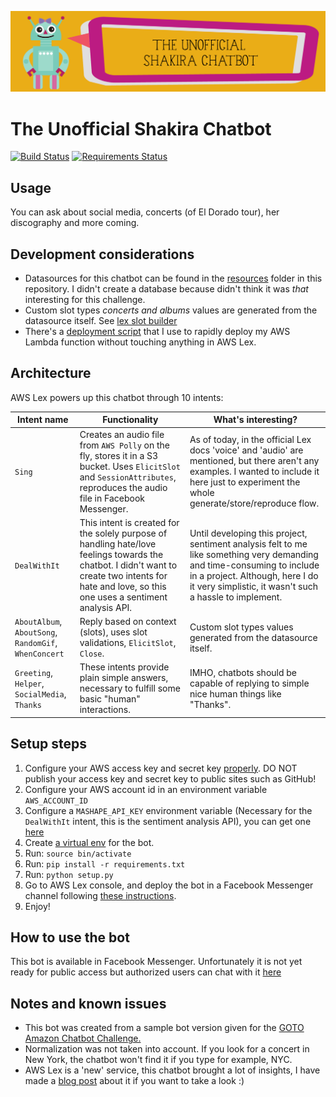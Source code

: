 ![The unofficial Shakira Chatbot](graphics/banner.jpg)

# The Unofficial Shakira Chatbot

[![Build Status][travisci-badge]][travisci-builds] 
[![Requirements Status][requiresio-badge]][requiresio-url]

## Usage

You can ask about social media, concerts (of El Dorado tour), her discography and more coming.

## Development considerations

* Datasources for this chatbot can be found in the [resources](resources) folder in this repository. I didn't create a database because didn't think it was _that_ interesting for this challenge.
* Custom slot types _concerts and albums_ values are generated from the datasource itself. See [lex slot builder](chatbot/lex_slot_builder.py)  
* There's a [deployment script](deploy.sh) that I use to rapidly deploy my AWS Lambda function without touching anything in AWS Lex.

## Architecture 

AWS Lex powers up this chatbot through 10 intents:

| Intent name                                           | Functionality                                                                                                                                                                                       | What's interesting?                                                                                                                                                                                                  |
|-------------------------------------------------------|-----------------------------------------------------------------------------------------------------------------------------------------------------------------------------------------------------|----------------------------------------------------------------------------------------------------------------------------------------------------------------------------------------------------------------------|
| `Sing`                                                | Creates an audio file from `AWS Polly` on the fly, stores it in a S3 bucket. Uses `ElicitSlot` and `SessionAttributes`, reproduces the audio file in Facebook Messenger.                            | As of today, in the official Lex docs 'voice' and 'audio' are mentioned, but there aren't any examples. I wanted to include it here just to experiment the whole generate/store/reproduce flow.                      |
| `DealWithIt`                                          | This intent is created for the solely purpose of handling hate/love feelings towards the chatbot. I didn't want to create two intents for hate and love, so this one uses a sentiment analysis API. | Until developing this project, sentiment analysis felt to me like something very demanding and time-consuming to include in a project. Although, here I do it very simplistic, it wasn't such a hassle to implement. |
| `AboutAlbum`, `AboutSong`, `RandomGif`, `WhenConcert` | Reply based on context (slots), uses slot validations, `ElicitSlot`, `Close`.                                                                                                                       | Custom slot types values generated from the datasource itself.                                                                                                                                                       |
| `Greeting`, `Helper`, `SocialMedia`, `Thanks`         | These intents provide plain simple answers, necessary to fulfill some basic "human" interactions.                                                                                                   | IMHO, chatbots should be capable of replying to simple nice human things like "Thanks".                                                                                                                              |

## Setup steps

1. Configure your AWS access key and secret key [properly][credentials]. DO NOT publish your access key and secret key to public sites such as GitHub!
2. Configure your AWS account id in an environment variable `AWS_ACCOUNT_ID`
3. Configure a `MASHAPE_API_KEY` environment variable (Necessary for the `DealWithIt` intent, this is the sentiment analysis API), you can get one [here][mashable-twinword-api-key] 
4. Create [a virtual env][virtualenv] for the bot. 
5. Run: `source bin/activate`
6. Run: `pip install -r requirements.txt`
7. Run: `python setup.py`
8. Go to AWS Lex console, and deploy the bot in a Facebook Messenger channel following [these instructions][facebook-deploy].
9. Enjoy!

## How to use the bot

This bot is available in Facebook Messenger. Unfortunately it is not yet ready for public access but authorized users can chat with it [here][chatbot]

## Notes and known issues

* This bot was created from a sample bot version given for the [GOTO Amazon Chatbot Challenge.][hackathon-main]
* Normalization was not taken into account. If you look for a concert in New York, the chatbot won't find it if you type for example, NYC. 
* AWS Lex is a 'new' service, this chatbot brought a lot of insights, I have made a [blog post][blog-post] about it if you want to take a look :) 

[blog-post]: lalala
[chatbot]: https://www.messenger.com/t/484930695187800
[credentials]: http://docs.aws.amazon.com/cli/latest/userguide/cli-chap-getting-started.html
[facebook-deploy]: http://docs.aws.amazon.com/lex/latest/dg/fb-bot-association.html
[hackathon-main]: http://www.amazondcn.com/challenge/index.html
[mashable-twinword-api-key]: https://market.mashape.com/twinword/sentiment-analysis-free
[requiresio-badge]: https://requires.io/github/imTachu/ShakiraChatbot/requirements.svg?branch=master
[requiresio-url]: https://requires.io/github/imTachu/ShakiraChatbot/requirements/?branch=master
[travisci-badge]: https://travis-ci.org/imTachu/ShakiraChatbot.svg?branch=master
[travisci-builds]: https://travis-ci.org/imTachu/ShakiraChatbot's
[virtualenv]: http://python-guide-pt-br.readthedocs.io/en/latest/dev/virtualenvs/

